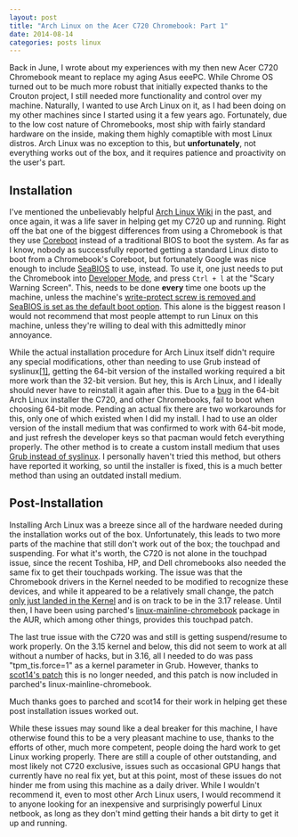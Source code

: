 ```yaml
--- 
layout: post
title: "Arch Linux on the Acer C720 Chromebook: Part 1"
date: 2014-08-14
categories: posts linux
---
```


Back in June, I wrote about my experiences with my then new Acer C720 Chromebook 
meant to replace my aging Asus eeePC. While Chrome OS turned out to be much more 
robust that initially expected thanks to the Crouton project, I still needed 
more functionality and control over my machine. Naturally, I wanted to use 
Arch Linux on it, as I had been doing on my other machines since I started using 
it a few years ago. Fortunately, due to the low cost nature of Chromebooks, 
most ship with fairly standard hardware on the inside, making them highly 
comaptible with most Linux distros. Arch Linux was no exception to this, but 
__unfortunately__, not everything works out of the box, and it requires 
patience and proactivity on the user's part.

Installation
------------

I've mentioned the unbelievably helpful [Arch Linux Wiki][wiki] in the past, and once 
again, it was a life saver in helping get my C720 up and running. Right off the 
bat one of the biggest differences from using a Chromebook is that they use 
[Coreboot][coreboot] instead of a traditional BIOS to boot the system. As far as 
I know, nobody as successfully reported getting a standard Linux disto to boot 
from a Chromebook's Coreboot, but fortunately Google was nice enough to include 
[SeaBIOS][seabios] to use, instead. To use it, one just needs to put the Chromebook 
into [Developer Mode][dev], and press `Ctrl + l` at the "Scary Warning Screen". 
This, needs to be done __every__ time one boots up the machine, unless the 
machine's [write-protect screw is removed and SeaBIOS is set as the default boot option][write]. 
This alone is the biggest reason I would not recommend that most people 
attempt to run Linux on this machine, unless they're willing to deal with this 
admittedly minor annoyance.

While the actual installation procedure for Arch Linux itself didn't require
any special modifications, other than needing to use Grub instead of syslinux[\[1\]][syslinux], 
getting the 64-bit version of the installed working required a bit more work than the 32-bit 
version. But hey, this is Arch Linux, and I ideally should never have to 
reinstall it again after this. Due to a [bug][bug] in the 64-bit Arch Linux 
installer the C720, and other Chromebooks, fail to boot when choosing 64-bit mode. 
Pending an actual fix there are two workarounds for this, only one of 
which existed when I did my install. I had to use an older version of the install 
medium that was confirmed to work with 64-bit mode, and just refresh the developer 
keys so that pacman would fetch everything properly. The other method is to 
create a custom install medium that uses [Grub instead of syslinux][grub]. I 
personally haven't tried this method, but others have reported it working, so 
until the installer is fixed, this is a much better method than using an 
outdated install medium.

Post-Installation
-----------------

Installing Arch Linux was a breeze since all of the hardware needed during the 
installation works out of the box. Unfortunately, this leads to two more parts 
of the machine that still don't work out of the box; the touchpad and suspending. 
For what it's worth, the C720 is not alone in the touchpad issue, since the 
recent Toshiba, HP, and Dell chromebooks also needed the same fix to get their 
touchpads working. The issue was that the Chromebook drivers in the Kernel needed 
to be modified to recognize these devices, and while it appeared to be a relatively
small change, the patch [only just landed in the Kernel][fix] and is on track to 
be in the 3.17 release. Until then, I have been using parched's 
[linux-mainline-chromebook][kernel] package in the AUR, which among other things, 
provides this touchpad patch.

The last true issue with the C720 was and still is getting suspend/resume to 
work properly. On the 3.15 kernel and below, this did not seem to work at all 
without a number of hacks, but in 3.16, all I needed to do was pass 
"tpm_tis.force=1" as a kernel parameter in Grub. However, thanks to 
[scot14's patch][patch] this is no longer needed, and this patch is now included 
in parched's linux-mainline-chromebook. 

Much thanks goes to parched and scot14 for their work in helping get these post 
installation issues worked out.

While these issues may sound like a deal breaker for this machine, I have 
otherwise found this to be a very pleasant machine to use, thanks to the efforts 
of other, much more competent, people doing the hard work to get Linux working 
properly. There are still a couple of other outstanding, and most likely 
not C720 exclusive, issues such as occasional GPU hangs that currently have no 
real fix yet, but at this point, most of these issues do not hinder me from 
using this machine as a daily driver. While I wouldn't recommend it, even to 
most other Arch Linux users, I would recommend it to anyone looking for an 
inexpensive and surprisingly powerful Linux netbook, as long as they don't 
mind getting their hands a bit dirty to get it up and running.

[bug]: https://bugs.archlinux.org/task/40637?project=6
[coreboot]: http://www.coreboot.org/Welcome_to_coreboot
[dev]: http://www.chromium.org/chromium-os/developer-information-for-chrome-os-devices/acer-c720-chromebook#TOC-Developer-Mode
[fix]: https://git.kernel.org/cgit/linux/kernel/git/torvalds/linux.git/commit/?id=58d08e3b2c2033354b91467da33deffa06360c28
[grub]: https://wiki.archlinux.org/index.php/Acer_C720_Chromebook#Installing_Arch_Linux
[kernel]: https://aur.archlinux.org/packages/linux-mainline-chromebook
[patch]: https://bbs.archlinux.org/viewtopic.php?pid=1444442#p1444442
[seabios]: http://www.coreboot.org/SeaBIOS
[syslinux]: https://wiki.archlinux.org/index.php/Acer_C720_Chromebook#Unresolved_issues
[wiki]: https://wiki.archlinux.org/index.php/Acer_C720_Chromebook
[write]: https://wiki.archlinux.org/index.php/Acer_C720_Chromebook#Enabling_the_pre-installed_version_of_SeaBIOS